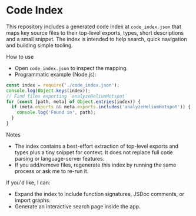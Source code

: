 # Code Index

This repository includes a generated code index at `code_index.json` that maps key source files to their top-level exports, types, short descriptions and a small snippet. The index is intended to help search, quick navigation and building simple tooling.

How to use

- Open `code_index.json` to inspect the mapping.
- Programmatic example (Node.js):

```js
const index = require('./code_index.json');
console.log(Object.keys(index));
// Find files exporting `analyzeHeliumHotspot`
for (const [path, meta] of Object.entries(index)) {
  if (meta.exports && meta.exports.includes('analyzeHeliumHotspot')) {
    console.log('Found in', path);
  }
}
```

Notes

- The index contains a best-effort extraction of top-level exports and types plus a tiny snippet for context. It does not replace full code parsing or language-server features.
- If you add/remove files, regenerate this index by running the same process or ask me to re-run it.

If you'd like, I can:

- Expand the index to include function signatures, JSDoc comments, or import graphs.
- Generate an interactive search page inside the app.
